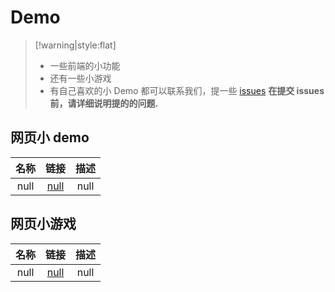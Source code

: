 # Demo

> [!warning|style:flat]
> - 一些前端的小功能
> - 还有一些小游戏
> - 有自己喜欢的小 Demo 都可以联系我们，提一些 [issues](https://github.com/ChibaMai/docs-wiki/issues/) **在提交 issues 前，请详细说明提的的问题.**

## 网页小 demo

| 名称 | 链接 | 描述 |
| :---: | :---: | :---: |
| null | [null]() | null |

## 网页小游戏

| 名称 | 链接 | 描述 |
| :---: | :---: | :---: |
| null | [null]() | null |

